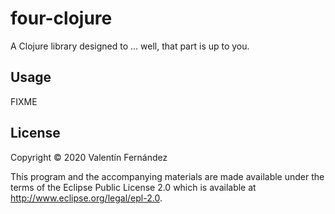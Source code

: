 # four-clojure

A Clojure library designed to ... well, that part is up to you.

## Usage

FIXME

## License

Copyright © 2020 Valentín Fernández

This program and the accompanying materials are made available under the
terms of the Eclipse Public License 2.0 which is available at
http://www.eclipse.org/legal/epl-2.0.